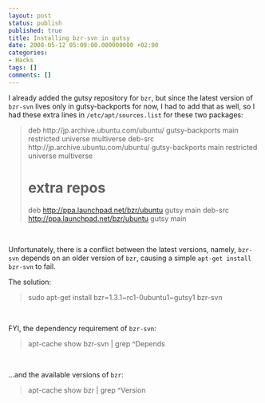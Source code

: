 ```yaml
---
layout: post
status: publish
published: true
title: Installing bzr-svn in gutsy
date: 2008-05-12 05:09:00.000000000 +02:00
categories:
- Hacks
tags: []
comments: []
---
```

I already added the gutsy repository for `bzr`, but since the latest version of `bzr-svn` lives only in gutsy-backports for now, I had to add that as well, so I had these extra lines in `/etc/apt/sources.list` for these two packages:

<blockquote>deb http://jp.archive.ubuntu.com/ubuntu/ gutsy-backports main restricted universe multiverse
deb-src http://jp.archive.ubuntu.com/ubuntu/ gutsy-backports main restricted universe multiverse

# extra repos
deb http://ppa.launchpad.net/bzr/ubuntu gutsy main
deb-src http://ppa.launchpad.net/bzr/ubuntu gutsy main
</blockquote><br />

Unfortunately, there is a conflict between the latest versions, namely, `bzr-svn` depends on an older version of `bzr`, causing a simple `apt-get install bzr-svn` to fail.

The solution:
<blockquote>sudo apt-get install bzr=1.3.1~rc1-0ubuntu1~gutsy1 bzr-svn</blockquote><br />

FYI, the dependency requirement of `bzr-svn`:<blockquote>apt-cache show bzr-svn | grep ^Depends</blockquote><br />

...and the available versions of `bzr`:<blockquote>apt-cache show bzr | grep ^Version</blockquote>

